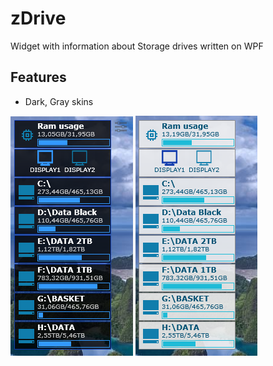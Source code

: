 # zDrive
Widget with information about Storage  drives written on WPF

## Features
- Dark, Gray skins

![Dark](dark.png)
![Gray](gray.png)
